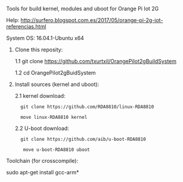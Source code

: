 

Tools for build kernel, modules and uboot for Orange Pi Iot 2G


Help: http://surfero.blogspot.com.es/2017/05/orange-pi-2g-iot-referencias.html

System OS: 16.04.1-Ubuntu x64


1. Clone this reposity:

    1.1 git clone https://github.com/txurtxil/OrangePiIot2gBuildSystem

    1.2 cd OrangePiIot2gBuidSystem



2. Install sources (kernel and uboot):

     2.1 kernel download:

         git clone https://github.com/RDA8810/linux-RDA8810

         move linux-RDA8810 kernel

     2.2 U-boot download:

         git clone https://github.com/aib/u-boot-RDA8810

          move u-boot-RDA8810 uboot



Toolchain (for crosscompile):

sudo apt-get install gcc-arm*

